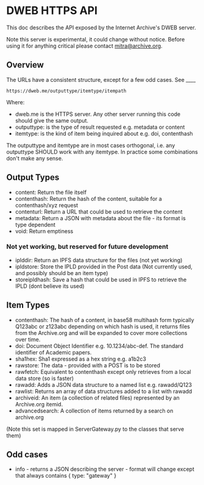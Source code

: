 # DWEB HTTPS API

This doc describes the API exposed by the Internet Archive's DWEB server.

Note this server is experimental, it could change without notice. 
Before using it for anything critical please contact mitra@archive.org.

## Overview

The URLs have a consistent structure, except for a few odd cases. See ____ 
```
https://dweb.me/outputtype/itemtype/itempath
```
Where:

* dweb.me is the HTTPS server. Any other server running this code should give the same output.
* outputtype: is the type of result requested e.g. metadata or content
* itemtype: is the kind of item being inquired about e.g. doi, contenthash

The outputtype and itemtype are in most cases orthogonal, i.e. any outputtype SHOULD work with any itemtype. 
In practice some combinations don't make any sense. 

## Output Types

* content: Return the file itself
* contenthash: Return the hash of the content, suitable for a contenthash/xyz request
* contenturl: Return a URL that could be used to retrieve the content  
* metadata: Return a JSON with metadata about the file - its format is type dependent
* void: Return emptiness

### Not yet working, but reserved for future development
* iplddir: Return an IPFS data structure for the files (not yet working)
* ipldstore: Store the IPLD provided in the Post data (Not currently used, and possibly should be an item type)
* storeipldhash: Save a hash that could be used in IPFS to retrieve the IPLD (dont believe its used)
 
## Item Types

* contenthash: The hash of a content, in base58 multihash form typically Q123abc or z123abc depending on which hash is used,
  it returns files from the Archive.org and will be expanded to cover more collections over time.
* doi: Document Object Identifier e.g. 10.1234/abc-def. The standard identifier of Academic papers.
* sha1hex: Sha1 expressed as a hex string e.g. a1b2c3
* rawstore: The data - provided with a POST is to be stored
* rawfetch: Equivalent to contenthash except only retrieves from a local data store (so is faster)
* rawadd: Adds a JSON data structure to a named list e.g. rawadd/Q123
* rawlist: Returns an array of data structures added to a list with rawadd
* archiveid: An item (a collection of related files) represented by an Archive.org itemid.
* advancedsearch: A collection of items returned by a search on archive.org

(Note this set is mapped in ServerGateway.py to the classes that serve them)


## Odd cases

* info - returns a JSON describing the server - format will change except that always contains { type: "gateway" }

